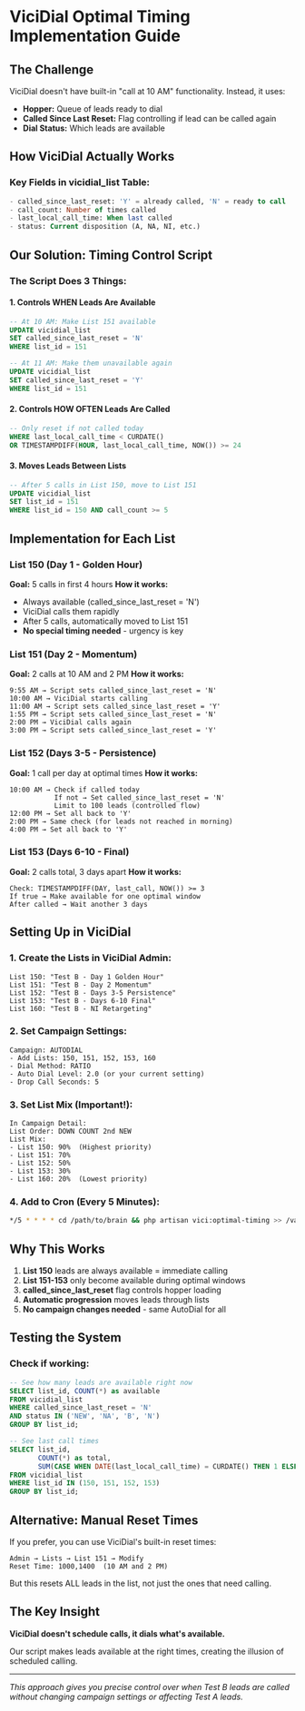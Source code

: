 # ViciDial Optimal Timing Implementation Guide

## The Challenge
ViciDial doesn't have built-in "call at 10 AM" functionality. Instead, it uses:
- **Hopper:** Queue of leads ready to dial
- **Called Since Last Reset:** Flag controlling if lead can be called again
- **Dial Status:** Which leads are available

## How ViciDial Actually Works

### Key Fields in vicidial_list Table:
```sql
- called_since_last_reset: 'Y' = already called, 'N' = ready to call
- call_count: Number of times called
- last_local_call_time: When last called
- status: Current disposition (A, NA, NI, etc.)
```

## Our Solution: Timing Control Script

### The Script Does 3 Things:

#### 1. Controls WHEN Leads Are Available
```sql
-- At 10 AM: Make List 151 available
UPDATE vicidial_list 
SET called_since_last_reset = 'N'
WHERE list_id = 151

-- At 11 AM: Make them unavailable again
UPDATE vicidial_list 
SET called_since_last_reset = 'Y'
WHERE list_id = 151
```

#### 2. Controls HOW OFTEN Leads Are Called
```sql
-- Only reset if not called today
WHERE last_local_call_time < CURDATE()
OR TIMESTAMPDIFF(HOUR, last_local_call_time, NOW()) >= 24
```

#### 3. Moves Leads Between Lists
```sql
-- After 5 calls in List 150, move to List 151
UPDATE vicidial_list 
SET list_id = 151
WHERE list_id = 150 AND call_count >= 5
```

## Implementation for Each List

### List 150 (Day 1 - Golden Hour)
**Goal:** 5 calls in first 4 hours
**How it works:**
- Always available (called_since_last_reset = 'N')
- ViciDial calls them rapidly
- After 5 calls, automatically moved to List 151
- **No special timing needed** - urgency is key

### List 151 (Day 2 - Momentum)
**Goal:** 2 calls at 10 AM and 2 PM
**How it works:**
```
9:55 AM → Script sets called_since_last_reset = 'N'
10:00 AM → ViciDial starts calling
11:00 AM → Script sets called_since_last_reset = 'Y'
1:55 PM → Script sets called_since_last_reset = 'N'
2:00 PM → ViciDial calls again
3:00 PM → Script sets called_since_last_reset = 'Y'
```

### List 152 (Days 3-5 - Persistence)
**Goal:** 1 call per day at optimal times
**How it works:**
```
10:00 AM → Check if called today
           If not → Set called_since_last_reset = 'N'
           Limit to 100 leads (controlled flow)
12:00 PM → Set all back to 'Y'
2:00 PM → Same check (for leads not reached in morning)
4:00 PM → Set all back to 'Y'
```

### List 153 (Days 6-10 - Final)
**Goal:** 2 calls total, 3 days apart
**How it works:**
```
Check: TIMESTAMPDIFF(DAY, last_call, NOW()) >= 3
If true → Make available for one optimal window
After called → Wait another 3 days
```

## Setting Up in ViciDial

### 1. Create the Lists in ViciDial Admin:
```
List 150: "Test B - Day 1 Golden Hour"
List 151: "Test B - Day 2 Momentum"
List 152: "Test B - Days 3-5 Persistence"
List 153: "Test B - Days 6-10 Final"
List 160: "Test B - NI Retargeting"
```

### 2. Set Campaign Settings:
```
Campaign: AUTODIAL
- Add Lists: 150, 151, 152, 153, 160
- Dial Method: RATIO
- Auto Dial Level: 2.0 (or your current setting)
- Drop Call Seconds: 5
```

### 3. Set List Mix (Important!):
```
In Campaign Detail:
List Order: DOWN COUNT 2nd NEW
List Mix: 
- List 150: 90%  (Highest priority)
- List 151: 70%
- List 152: 50%
- List 153: 30%
- List 160: 20%  (Lowest priority)
```

### 4. Add to Cron (Every 5 Minutes):
```bash
*/5 * * * * cd /path/to/brain && php artisan vici:optimal-timing >> /var/log/vici_timing.log 2>&1
```

## Why This Works

1. **List 150** leads are always available = immediate calling
2. **List 151-153** only become available during optimal windows
3. **called_since_last_reset** flag controls hopper loading
4. **Automatic progression** moves leads through lists
5. **No campaign changes needed** - same AutoDial for all

## Testing the System

### Check if working:
```sql
-- See how many leads are available right now
SELECT list_id, COUNT(*) as available
FROM vicidial_list
WHERE called_since_last_reset = 'N'
AND status IN ('NEW', 'NA', 'B', 'N')
GROUP BY list_id;

-- See last call times
SELECT list_id, 
       COUNT(*) as total,
       SUM(CASE WHEN DATE(last_local_call_time) = CURDATE() THEN 1 ELSE 0 END) as called_today
FROM vicidial_list
WHERE list_id IN (150, 151, 152, 153)
GROUP BY list_id;
```

## Alternative: Manual Reset Times

If you prefer, you can use ViciDial's built-in reset times:
```
Admin → Lists → List 151 → Modify
Reset Time: 1000,1400  (10 AM and 2 PM)
```

But this resets ALL leads in the list, not just the ones that need calling.

## The Key Insight

**ViciDial doesn't schedule calls, it dials what's available.**

Our script makes leads available at the right times, creating the illusion of scheduled calling.

---

*This approach gives you precise control over when Test B leads are called without changing campaign settings or affecting Test A leads.*

